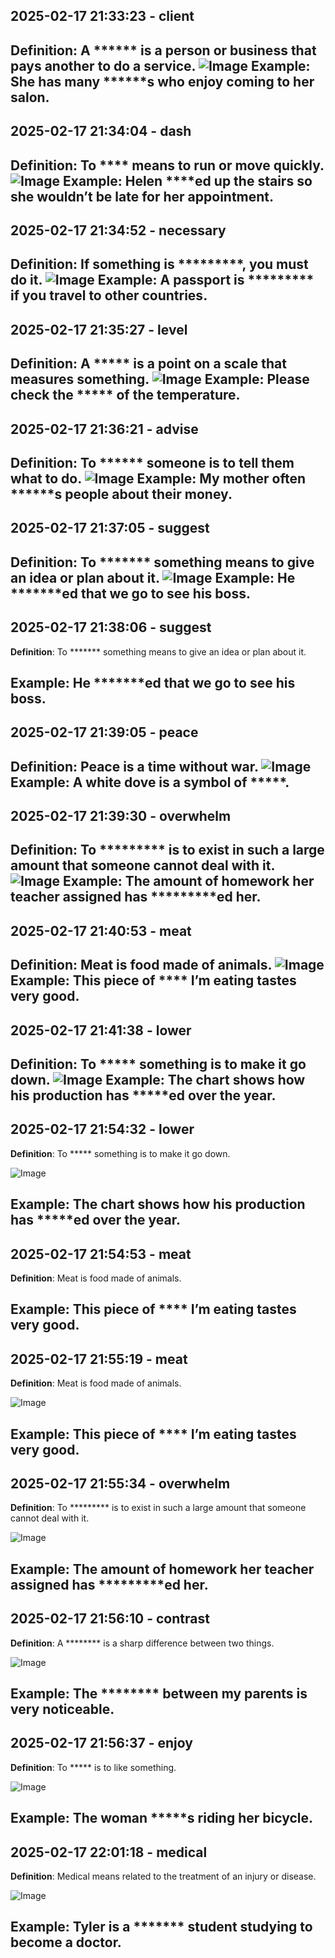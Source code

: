 ## 2025-02-17 21:33:23 - client
**Definition**: A ****** is a person or business that pays another to do a service.
![Image](https://raw.githubusercontent.com/toledorodrigow/Anki-Flashcard/main/English/images/client_20250217213323.jpg)
**Example**: She has many ******s who enjoy coming to her salon.
---
## 2025-02-17 21:34:04 - dash
**Definition**: To **** means to run or move quickly.
![Image](https://raw.githubusercontent.com/toledorodrigow/Anki-Flashcard/main/English/images/dash_20250217213404.jpg)
**Example**: Helen ****ed up the stairs so she wouldn’t be late for her appointment.
---
## 2025-02-17 21:34:52 - necessary
**Definition**: If something is *********, you must do it.
![Image](https://raw.githubusercontent.com/toledorodrigow/Anki-Flashcard/main/English/images/necessary_20250217213452.jpg)
**Example**: A passport is ********* if you travel to other countries.
---
## 2025-02-17 21:35:27 - level
**Definition**: A ***** is a point on a scale that measures something.
![Image](https://raw.githubusercontent.com/toledorodrigow/Anki-Flashcard/main/English/images/level_20250217213527.jpg)
**Example**: Please check the ***** of the temperature.
---
## 2025-02-17 21:36:21 - advise
**Definition**: To ****** someone is to tell them what to do.
![Image](https://raw.githubusercontent.com/toledorodrigow/Anki-Flashcard/main/English/images/advise_20250217213621.jpg)
**Example**: My mother often ******s people about their money.
---
## 2025-02-17 21:37:05 - suggest
**Definition**: To ******* something means to give an idea or plan about it.
![Image](https://raw.githubusercontent.com/toledorodrigow/Anki-Flashcard/main/English/images/suggest_20250217213705.jpg)
**Example**: He *******ed that we go to see his boss.
---
## 2025-02-17 21:38:06 - suggest
**Definition**: To ******* something means to give an idea or plan about it.

**Example**: He *******ed that we go to see his boss.
---
## 2025-02-17 21:39:05 - peace
**Definition**: Peace is a time without war.
![Image](https://raw.githubusercontent.com/toledorodrigow/Anki-Flashcard/main/English/images/peace_20250217213905.jpg)
**Example**: A white dove is a symbol of *****.
---
## 2025-02-17 21:39:30 - overwhelm
**Definition**: To ********* is to exist in such a large amount that someone cannot deal with it.
![Image](https://raw.githubusercontent.com/toledorodrigow/Anki-Flashcard/main/English/images/overwhelm_20250217213930.jpg)
**Example**: The amount of homework her teacher assigned has *********ed her.
---
## 2025-02-17 21:40:53 - meat
**Definition**: Meat is food made of animals.
![Image](https://raw.githubusercontent.com/toledorodrigow/Anki-Flashcard/main/English/images/meat_20250217214053.jpg)
**Example**: This piece of **** I’m eating tastes very good.
---
## 2025-02-17 21:41:38 - lower
**Definition**: To ***** something is to make it go down.
![Image](https://raw.githubusercontent.com/toledorodrigow/Anki-Flashcard/main/English/images/lower_20250217214138.jpg)
**Example**: The chart shows how his production has *****ed over the year.
---
## 2025-02-17 21:54:32 - lower
**Definition**: To ***** something is to make it go down.

![Image](https://raw.githubusercontent.com/toledorodrigow/Anki-Flashcard/main/English/images/lower_20250217215432.jpg)

**Example**: The chart shows how his production has *****ed over the year.
---
## 2025-02-17 21:54:53 - meat
**Definition**: Meat is food made of animals.



**Example**: This piece of **** I’m eating tastes very good.
---
## 2025-02-17 21:55:19 - meat
**Definition**: Meat is food made of animals.

![Image](https://raw.githubusercontent.com/toledorodrigow/Anki-Flashcard/main/English/images/meat_20250217215519.jpg)

**Example**: This piece of **** I’m eating tastes very good.
---
## 2025-02-17 21:55:34 - overwhelm
**Definition**: To ********* is to exist in such a large amount that someone cannot deal with it.

![Image](https://raw.githubusercontent.com/toledorodrigow/Anki-Flashcard/main/English/images/overwhelm_20250217215534.jpg)

**Example**: The amount of homework her teacher assigned has *********ed her.
---
## 2025-02-17 21:56:10 - contrast
**Definition**: A ******** is a sharp difference between two things.

![Image](https://raw.githubusercontent.com/toledorodrigow/Anki-Flashcard/main/English/images/contrast_20250217215610.jpg)

**Example**: The ******** between my parents is very noticeable.
---
## 2025-02-17 21:56:37 - enjoy
**Definition**: To ***** is to like something.

![Image](https://raw.githubusercontent.com/toledorodrigow/Anki-Flashcard/main/English/images/enjoy_20250217215637.jpg)

**Example**: The woman *****s riding her bicycle.
---
## 2025-02-17 22:01:18 - medical
**Definition**: Medical means related to the treatment of an injury or disease.

![Image](https://raw.githubusercontent.com/toledorodrigow/Anki-Flashcard/main/English/images/medical_20250217220118.jpg)

**Example**: Tyler is a ******* student studying to become a doctor.
---
